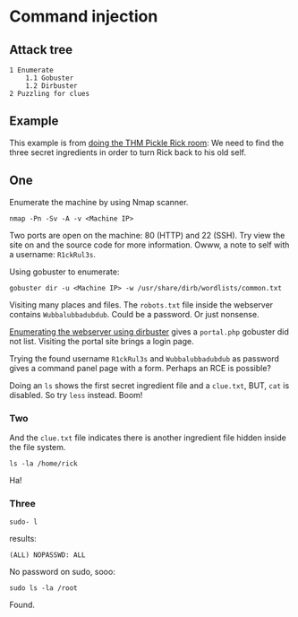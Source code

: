 # Command injection

## Attack tree

```text
1 Enumerate
    1.1 Gobuster
    1.2 Dirbuster
2 Puzzling for clues
```

## Example

This example is from [doing the THM Pickle Rick room](https://tryhackme.com/room/picklerick): We need to find the 
three secret ingredients in order to turn Rick back to his old self.

## One

Enumerate the machine by using Nmap scanner.

    nmap -Pn -Sv -A -v <Machine IP>

Two ports are open on the machine: 80 (HTTP) and 22 (SSH). Try view the site on <Machine IP> and the source code 
for more information. Owww, a note to self with a username: `R1ckRul3s`.

Using gobuster to enumerate:

    gobuster dir -u <Machine IP> -w /usr/share/dirb/wordlists/common.txt

Visiting many places and files. The `robots.txt` file inside the webserver contains `Wubbalubbadubdub`. 
Could be a password. Or just nonsense.

[Enumerating the webserver using dirbuster](https://git.mst.edu/slbnmc/ici-wiki/-/wikis/Enumerating-Web-Server-Files-and-Directories-with-DirBuster) 
gives a `portal.php` gobuster did not list. Visiting the portal site brings a login page.

Trying the found username `R1ckRul3s` and `Wubbalubbadubdub` as password gives a command panel page 
with a form. Perhaps an RCE is possible?

Doing an `ls` shows the first secret ingredient file and a `clue.txt`, BUT, `cat` is disabled. So try `less` instead. 
Boom!

### Two

And the `clue.txt` file indicates there is another ingredient file hidden inside the file system. 

    ls -la /home/rick

Ha!

### Three

    sudo- l

results:

    (ALL) NOPASSWD: ALL

No password on sudo, sooo:

    sudo ls -la /root

Found.


    